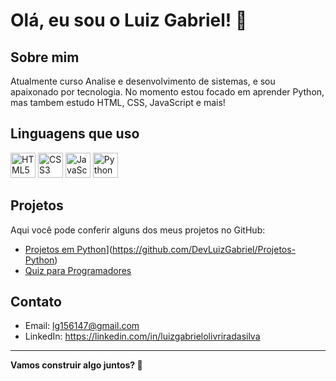 # Olá, eu sou o Luiz Gabriel! 👋

## Sobre mim
Atualmente curso Analise e desenvolvimento de sistemas, e sou  apaixonado por tecnologia. No momento estou focado em aprender Python, mas tambem estudo  HTML, CSS, JavaScript e mais!

## Linguagens que uso

<p>
  <img src="https://cdn.jsdelivr.net/gh/devicons/devicon/icons/html5/html5-original.svg" width="40" alt="HTML5" />
  <img src="https://cdn.jsdelivr.net/gh/devicons/devicon/icons/css3/css3-original.svg" width="40" alt="CSS3" />
  <img src="https://cdn.jsdelivr.net/gh/devicons/devicon/icons/javascript/javascript-original.svg" width="40" alt="JavaScript" />
  <img src="https://cdn.jsdelivr.net/gh/devicons/devicon/icons/python/python-original.svg" width="40" alt="Python" />
</p>

## Projetos
Aqui você pode conferir alguns dos meus projetos no GitHub:
- [Projetos em Python](https://github.com/DevLuizGabriel/Exercices-Cursoemvideo)](https://github.com/DevLuizGabriel/Projetos-Python)
- [Quiz para Programadores](https://github.com/DevLuizGabriel/quiz-para-programadores-HTML)

## Contato
- Email: lg156147@gmail.com  
- LinkedIn: https://linkedin.com/in/luizgabrielolivriradasilva 


---

**Vamos construir algo juntos? 🚀**
